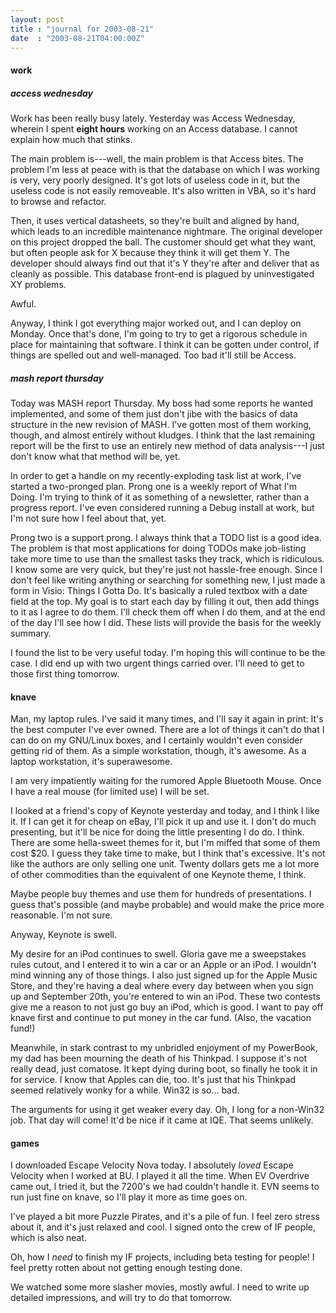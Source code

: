```yaml
---
layout: post
title : "journal for 2003-08-21"
date  : "2003-08-21T04:00:00Z"
---
```

<h4>work</h4><h5>access wednesday</h5>Work has been really busy lately.  Yesterday was Access Wednesday, wherein I spent <strong>eight hours</strong> working on an Access database.  I cannot explain how much that stinks.

The main problem is---well, the main problem is that Access bites.  The problem I'm less at peace with is that the database on which I was working is very, very poorly designed.  It's got lots of useless code in it, but the useless code is not easily removeable.  It's also written in VBA, so it's hard to browse and refactor.

Then, it uses vertical datasheets, so they're built and aligned by hand, which leads to an incredible maintenance nightmare.  The original developer on this project dropped the ball.  The customer should get what they want, but often people ask for X because they think it will get them Y.  The developer should always find out that it's Y they're after and deliver that as cleanly as possible.  This database front-end is plagued by uninvestigated XY problems.

Awful.

Anyway, I think I got everything major worked out, and I can deploy on Monday. Once that's done, I'm going to try to get a rigorous schedule in place for maintaining that software.  I think it can be gotten under control, if things are spelled out and well-managed.  Too bad it'll still be Access.<h5>mash report thursday</h5>Today was MASH report Thursday.  My boss had some reports he wanted implemented, and some of them just don't jibe with the basics of data structure in the new revision of MASH.  I've gotten most of them working, though, and almost entirely without kludges.  I think that the last remaining report will be the first to use an entirely new method of data analysis---I just don't know what that method will be, yet.

In order to get a handle on my recently-exploding task list at work, I've started a two-pronged plan.  Prong one is a weekly report of What I'm Doing. I'm trying to think of it as something of a newsletter, rather than a progress report.  I've even considered running a Debug install at work, but I'm not sure how I feel about that, yet.

Prong two is a support prong.  I always think that a TODO list is a good idea. The problem is that most applications for doing TODOs make job-listing take more time to use than the smallest tasks they track, which is ridiculous.  I know some are very quick, but they're just not hassle-free enough.  Since I don't feel like writing anything or searching for something new, I just made a form in Visio: Things I Gotta Do.  It's basically a ruled textbox with a date field at the top.  My goal is to start each day by filling it out, then add things to it as I agree to do them.  I'll check them off when I do them, and at the end of the day I'll see how I did.  These lists will provide the basis for the weekly summary.

I found the list to be very useful today.  I'm hoping this will continue to be the case.  I did end up with two urgent things carried over.  I'll need to get to those first thing tomorrow.<h4>knave</h4>Man, my laptop rules.  I've said it many times, and I'll say it again in print: It's the best computer I've ever owned.  There are a lot of things it can't do that I can do on my GNU/Linux boxes, and I certainly wouldn't even consider getting rid of them.  As a simple workstation, though, it's awesome.  As a laptop workstation, it's superawesome.

I am very impatiently waiting for the rumored Apple Bluetooth Mouse.  Once I have a real mouse (for limited use) I will be set.

I looked at a friend's copy of Keynote yesterday and today, and I think I like it.  If I can get it for cheap on eBay, I'll pick it up and use it.  I don't do much presenting, but it'll be nice for doing the little presenting I do do.  I think.  There are some hella-sweet themes for it, but I'm miffed that some of them cost $20.  I guess they take time to make, but I think that's excessive. It's not like the authors are only selling one unit.  Twenty dollars gets me a lot more of other commodities than the equivalent of one Keynote theme, I think.

Maybe people buy themes and use them for hundreds of presentations.  I guess that's possible (and maybe probable) and would make the price more reasonable. I'm not sure.

Anyway, Keynote is swell.

My desire for an iPod continues to swell.  Gloria gave me a sweepstakes rules cutout, and I entered it to win a car or an Apple or an iPod.  I wouldn't mind winning any of those things.  I also just signed up for the Apple Music Store, and they're having a deal where every day between when you sign up and September 20th, you're entered to win an iPod.  These two contests give me a reason to not just go buy an iPod, which is good.  I want to pay off knave first and continue to put money in the car fund.  (Also, the vacation fund!)

Meanwhile, in stark contrast to my unbridled enjoyment of my PowerBook, my dad has been mourning the death of his Thinkpad.  I suppose it's not really dead, just comatose.  It kept dying during boot, so finally he took it in for service.  I know that Apples can die, too.  It's just that his Thinkpad seemed relatively wonky for a while.  Win32 is so... bad.

The arguments for using it get weaker every day.  Oh, I long for a non-Win32 job.  That day will come!  It'd be nice if it came at IQE.  That seems unlikely.<h4>games</h4>I downloaded Escape Velocity Nova today.  I absolutely <em>loved</em> Escape Velocity when I worked at BU.  I played it all the time.  When EV Overdrive came out, I tried it, but the 7200's we had couldn't handle it.  EVN seems to run just fine on knave, so I'll play it more as time goes on.

I've played a bit more Puzzle Pirates, and it's a pile of fun.  I feel zero stress about it, and it's just relaxed and cool.  I signed onto the crew of IF people, which is also neat.

Oh, how I <em>need</em> to finish my IF projects, including beta testing for people!  I feel pretty rotten about not getting enough testing done.

We watched some more slasher movies, mostly awful.  I need to write up detailed impressions, and will try to do that tomorrow.

